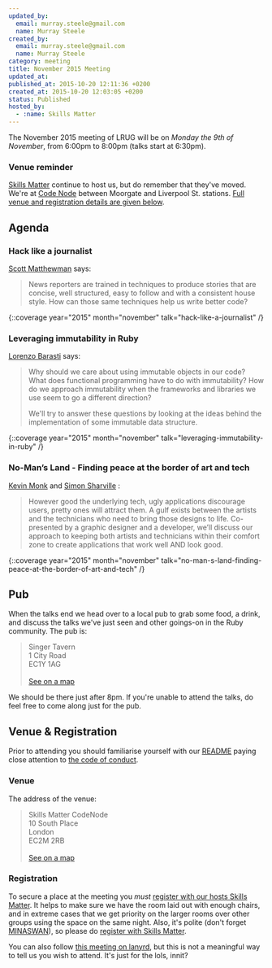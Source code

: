 ```yaml
---
updated_by:
  email: murray.steele@gmail.com
  name: Murray Steele
created_by:
  email: murray.steele@gmail.com
  name: Murray Steele
category: meeting
title: November 2015 Meeting
updated_at:
published_at: 2015-10-20 12:11:36 +0200
created_at: 2015-10-20 12:03:05 +0200
status: Published
hosted_by:
  - :name: Skills Matter
---
```


The November 2015 meeting of LRUG will be on *Monday the 9th of November*, from 6:00pm to 8:00pm (talks start at 6:30pm).

### Venue reminder

[Skills Matter](http://www.skillsmatter.com) continue to host us, but do remember that they've moved.  We're at [Code Node](https://skillsmatter.com/locations/264-skills-matter-codenode) between Moorgate and Liverpool St. stations.  [Full venue and registration details are given below](#nov15registration).

## Agenda

### Hack like a journalist

[Scott Matthewman](https://twitter.com/scottm) says:

> News reporters are trained in techniques to produce stories that are concise,
> well structured, easy to follow and with a consistent house style. How can
> those same techniques help us write better code?

{::coverage year="2015" month="november" talk="hack-like-a-journalist" /}

### Leveraging immutability in Ruby

[Lorenzo Barasti](https://www.linkedin.com/pub/lorenzo-barasti/5a/918/685) says:

> Why should we care about using immutable objects in our code? What does
> functional programming have to do with immutability? How do we approach
> immutability when the frameworks and libraries we use seem to go a different
> direction?
>
> We'll try to answer these questions by looking at the ideas behind the
> implementation of some immutable data structure.

{::coverage year="2015" month="november" talk="leveraging-immutability-in-ruby" /}

### No-Man’s Land - Finding peace at the border of art and tech

[Kevin Monk](https://twitter.com/KevinMonk) and [Simon Sharville](http://www.simonsharville.co.uk/) :

> However good the underlying tech, ugly applications discourage users, pretty
> ones will attract them. A gulf exists between the artists and the technicians
> who need to bring those designs to life. Co-presented by a graphic designer
> and a developer, we’ll discuss our approach to keeping both artists and
> technicians within their comfort zone to create applications that work well
> AND look good.

{::coverage year="2015" month="november" talk="no-man-s-land-finding-peace-at-the-border-of-art-and-tech" /}

## Pub

When the talks end we head over to a local pub to grab some food, a drink, and discuss the talks we've just seen and other goings-on in the Ruby community.  The pub is:

> Singer Tavern<br/>1 City Road<br/>EC1Y 1AG<br/><br/>[See on a map](https://goo.gl/maps/w9kPu)

We should be there just after 8pm.  If you're unable to attend the talks, do feel free to come along just for the pub.

Venue & Registration <a name="nov15registration">&nbsp;</a>
----------------------------------------------------------

Prior to attending you should familiarise yourself with our [README](http://readme.lrug.org/) paying close attention to [the code of conduct](http://readme.lrug.org/#code-of-conduct).

### Venue

The address of the venue:

> Skills Matter CodeNode<br/>10 South Place<br/>London<br/>EC2M 2RB<br/><br/>[See on a map](https://goo.gl/maps/ONJT4)

### Registration

To secure a place at the meeting you *must* [register with our hosts Skills Matter](https://skillsmatter.com/meetups/7413-lrug-november-2015-meeting).  It helps to make sure we have the room laid out with enough chairs, and in extreme cases that we get priority on the larger rooms over other groups using the space on the same night.  Also, it's polite (don't forget [MINASWAN](https://en.wikipedia.org/wiki/MINASWAN)), so please do [register with Skills Matter](https://skillsmatter.com/meetups/7413-lrug-november-2015-meeting).

You can also follow [this meeting on lanyrd](http://lanyrd.com/2015/lrug-november/), but this is not a meaningful way to tell us you wish to attend.  It's just for the lols, innit?
